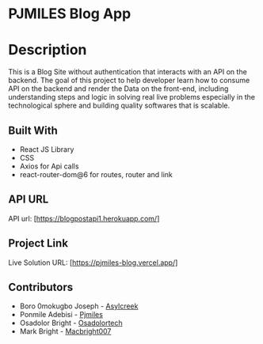 # PJMILES Blog App

# Description
This is a Blog Site without authentication that interacts with an API on the backend. The goal of this project to help developer learn how to consume API on the backend and render the Data on the front-end, including understanding steps and logic in solving real live problems especially in the technological sphere and building quality softwares that is scalable.

## Built With

* React JS Library
* CSS
* Axios for Api calls
* react-router-dom@6 for routes, router and link

## API URL
API url: [https://blogpostapi1.herokuapp.com/]

## Project Link
Live Solution URL: [https://pjmiles-blog.vercel.app/]

## Contributors
* Boro 0mokugbo Joseph - [Asylcreek](https://github.com/Asylcreek)
* Ponmile Adebisi - [Pjmiles](https://github.com/pjmiles)
* Osadolor Bright - [Osadolortech](https://github.com/osadolortech)
* Mark Bright - [Macbright007](https://github.com/Macbright007)

